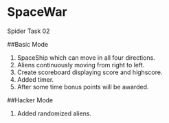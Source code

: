 # SpaceWar
Spider Task 02

##Basic Mode
1. SpaceShip which can move in all four directions.  
2. Aliens continuously moving from right to left.  
3. Create scoreboard displaying score and highscore.  
4. Added timer.    
5. After some time bonus points will be awarded.    
  
##Hacker Mode  
1. Added randomized aliens.
